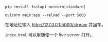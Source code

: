 ```
pip install fastapi uvicorn[standard]
```

```
uvicorn main:app --reload --port 5000
```

在地址栏输入 http://127.0.0.1:5000/stream 并回车。

`index.html` 可以用随便一个 live server 打开。

